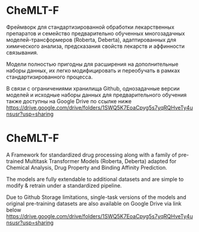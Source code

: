 # CheMLT-F
Фреймворк для стандартизированной обработки лекарственных препаратов и семейство предварительно обученных многозадачных моделей-трансформеров (Roberta, Deberta), адаптированных для химического анализа, предсказания свойств лекарств и аффинности связывания.

Модели полностью пригодны для расширения на дополнительные наборы данных, их легко модифицировать и переобучать в рамках стандартизированного процесса.

В связи с ограничениями хранилища Github, однозадачные версии моделей и исходные наборы данных для предварительного обучения также доступны на Google Drive по ссылке ниже
https://drive.google.com/drive/folders/1SWQ5K7EoaCpyg5s7yqRQHveTy4unsusr?usp=sharing

# CheMLT-F
A Framework for standardized drug processing along with a family of pre-trained Multitask Transformer Models (Roberta, Deberta) adapted for Chemical Analysis, Drug Property and Binding Affinity Prediction.

The models are fully extendable to additional datasets and are simple to modify & retrain under a standardized pipeline.

Due to Github Storage limitations, single-task versions of the models and original pre-training datasets are also available on Google Drive via link below
https://drive.google.com/drive/folders/1SWQ5K7EoaCpyg5s7yqRQHveTy4unsusr?usp=sharing
